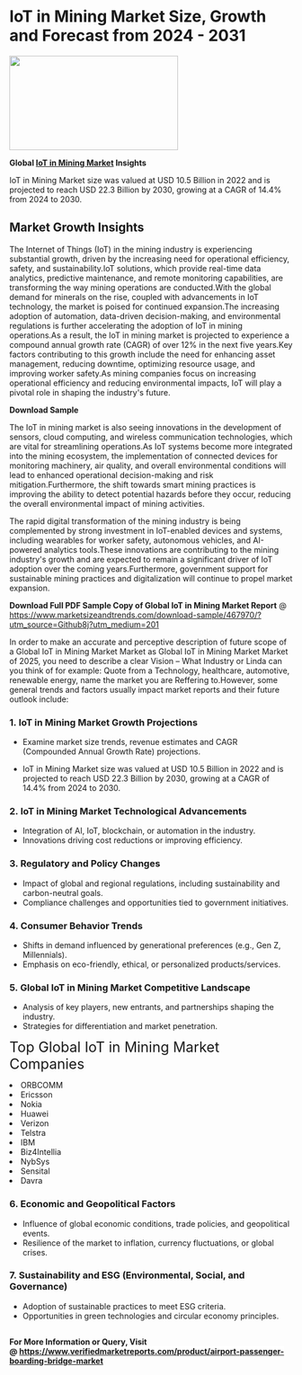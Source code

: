 <H1>IoT in Mining Market Size, Growth and Forecast from 2024 - 2031</H1><img class="aligncenter size-medium wp-image-584254" src="https://thirdeyenews.in/wp-content/uploads/2024/09/Global-Market-Research-300x168.jpeg" alt="" width="300" height="168" /><p><strong>Global&nbsp;<a href="https://www.marketsizeandtrends.com/download-sample/467970/?utm_source=Github8j?utm_medium=201">IoT in Mining Market</a> Insights</strong></p><p>IoT in Mining Market size was valued at USD 10.5 Billion in 2022 and is projected to reach USD 22.3 Billion by 2030, growing at a CAGR of 14.4% from 2024 to 2030.</p><p><h2>Market Growth Insights</h2> <p>The Internet of Things (IoT) in the mining industry is experiencing substantial growth, driven by the increasing need for operational efficiency, safety, and sustainability.IoT solutions, which provide real-time data analytics, predictive maintenance, and remote monitoring capabilities, are transforming the way mining operations are conducted.With the global demand for minerals on the rise, coupled with advancements in IoT technology, the market is poised for continued expansion.The increasing adoption of automation, data-driven decision-making, and environmental regulations is further accelerating the adoption of IoT in mining operations.As a result, the IoT in mining market is projected to experience a compound annual growth rate (CAGR) of over 12% in the next five years.Key factors contributing to this growth include the need for enhancing asset management, reducing downtime, optimizing resource usage, and improving worker safety.As mining companies focus on increasing operational efficiency and reducing environmental impacts, IoT will play a pivotal role in shaping the industry's future.</p> <p><strong>Download Sample</strong></p> <p>The IoT in mining market is also seeing innovations in the development of sensors, cloud computing, and wireless communication technologies, which are vital for streamlining operations.As IoT systems become more integrated into the mining ecosystem, the implementation of connected devices for monitoring machinery, air quality, and overall environmental conditions will lead to enhanced operational decision-making and risk mitigation.Furthermore, the shift towards smart mining practices is improving the ability to detect potential hazards before they occur, reducing the overall environmental impact of mining activities.</p> <p>The rapid digital transformation of the mining industry is being complemented by strong investment in IoT-enabled devices and systems, including wearables for worker safety, autonomous vehicles, and AI-powered analytics tools.These innovations are contributing to the mining industry's growth and are expected to remain a significant driver of IoT adoption over the coming years.Furthermore, government support for sustainable mining practices and digitalization will continue to propel market expansion.</p> <p><span class=""><strong>Download Full PDF Sample Copy of Global IoT in Mining Market Report</strong> @ <a href="https://www.marketsizeandtrends.com/download-sample/467970/?utm_source=Github8j?utm_medium=201" target="_blank">https://www.marketsizeandtrends.com/download-sample/467970/?utm_source=Github8j?utm_medium=201</a></span></p><p>In order to make an accurate and perceptive description of future scope of a Global&nbsp;IoT in Mining Market Market as Global&nbsp;IoT in Mining Market Market of 2025, you need to describe a clear Vision &ndash; What Industry or Linda can you think of for example: Quote from a Technology, healthcare, automotive, renewable energy, name the market you are Reffering to.However, some general trends and factors usually impact market reports and their future outlook include:</p><h3>1.&nbsp;<strong>IoT in Mining Market Growth Projections</strong></h3><ul><li>Examine market size trends, revenue estimates and CAGR (Compounded Annual Growth Rate) projections.</li><li><p>IoT in Mining Market size was valued at USD 10.5 Billion in 2022 and is projected to reach USD 22.3 Billion by 2030, growing at a CAGR of 14.4% from 2024 to 2030.</p></li></ul><h3>2.&nbsp;<strong>IoT in Mining Market Technological Advancements</strong></h3><ul><li>Integration of AI, IoT, blockchain, or automation in the industry.</li><li>Innovations driving cost reductions or improving efficiency.</li></ul><h3>3.&nbsp;<strong>Regulatory and Policy Changes</strong></h3><ul><li>Impact of global and regional regulations, including sustainability and carbon-neutral goals.</li><li>Compliance challenges and opportunities tied to government initiatives.</li></ul><h3>4.&nbsp;<strong>Consumer Behavior Trends</strong></h3><ul><li>Shifts in demand influenced by generational preferences (e.g., Gen Z, Millennials).</li><li>Emphasis on eco-friendly, ethical, or personalized products/services.</li></ul><h3>5.&nbsp;<strong>Global IoT in Mining Market Competitive Landscape</strong></h3><ul><li>Analysis of key players, new entrants, and partnerships shaping the industry.</li><li>Strategies for differentiation and market penetration.</li></ul><p data-pm-slice="1 1 []"><span style="color: inherit; font-family: inherit; font-size: 25px;">Top Global IoT in Mining Market Companies</span></p><div class="" data-test-id=""><p><li>ORBCOMM</li><li> Ericsson</li><li> Nokia</li><li> Huawei</li><li> Verizon</li><li> Telstra</li><li> IBM</li><li> Biz4Intellia</li><li> NybSys</li><li> Sensital</li><li> Davra</li></p></div><h3>6.&nbsp;<strong>Economic and Geopolitical Factors</strong></h3><ul><li>Influence of global economic conditions, trade policies, and geopolitical events.</li><li>Resilience of the market to inflation, currency fluctuations, or global crises.</li></ul><h3>7.&nbsp;<strong>Sustainability and ESG (Environmental, Social, and Governance)</strong></h3><ul><li>Adoption of sustainable practices to meet ESG criteria.</li><li>Opportunities in green technologies and circular economy principles.</li></ul><h2><strong style="font-size: 14px;">For More Information or Query, Visit @&nbsp;</strong><a style="background-color: #ffffff; font-size: 14px;" href="https://www.marketsizeandtrends.com/report/iot-in-mining-market/" target="_blank">https://www.verifiedmarketreports.com/product/airport-passenger-boarding-bridge-market</a></h2>